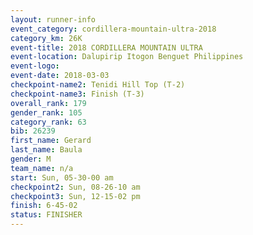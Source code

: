 ```yaml
---
layout: runner-info 
event_category: cordillera-mountain-ultra-2018 
category_km: 26K 
event-title: 2018 CORDILLERA MOUNTAIN ULTRA 
event-location: Dalupirip Itogon Benguet Philippines 
event-logo: 
event-date: 2018-03-03 
checkpoint-name2: Tenidi Hill Top (T-2) 
checkpoint-name3: Finish (T-3) 
overall_rank: 179
gender_rank: 105
category_rank: 63
bib: 26239
first_name: Gerard
last_name: Baula
gender: M
team_name: n/a
start: Sun, 05-30-00 am
checkpoint2: Sun, 08-26-10 am
checkpoint3: Sun, 12-15-02 pm
finish: 6-45-02
status: FINISHER
---
```


